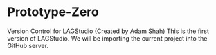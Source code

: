 # Prototype-Zero
Version Control for LAGStudio (Created by Adam Shah)
This is the first version of LAGStudio. We will be importing the current project into the GitHub server.
